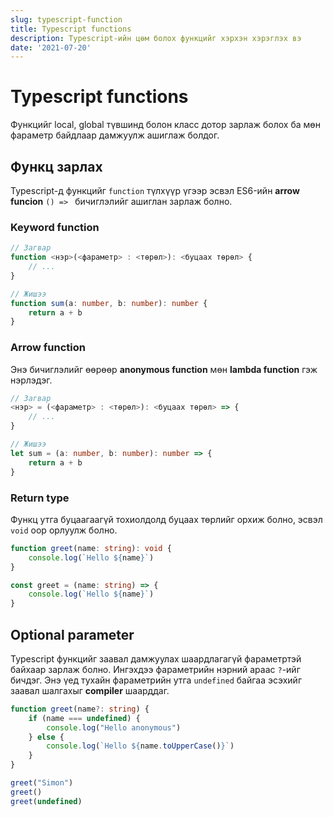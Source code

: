```yaml
---
slug: typescript-function
title: Typescript functions
description: Typescript-ийн цөм болох функцийг хэрхэн хэрэглэх вэ
date: '2021-07-20'
---
```


# Typescript functions
Функцийг local, global түвшинд болон класс дотор зарлаж болох ба мөн фараметр байдлаар дамжуулж ашиглаж болдог. 

## Функц зарлах
Typescript-д функцийг `function` түлхүүр үгээр эсвэл ES6-ийн **arrow funcion** `() => ` бичиглэлийг ашиглан зарлаж болно. 

### Keyword function
```ts
// Загвар
function <нэр>(<фараметр> : <төрөл>): <буцаах төрөл> {
    // ...
}

// Жишээ
function sum(a: number, b: number): number {
    return a + b
}
```

### Arrow function
Энэ бичиглэлийг өөрөөр **anonymous function** мөн **lambda function** гэж нэрлэдэг. 
```ts
// Загвар
<нэр> = (<фараметр> : <төрөл>): <буцаах төрөл> => {
    // ...
}

// Жишээ
let sum = (a: number, b: number): number => {
    return a + b
}
```

### Return type
Функц утга буцаагаагүй тохиолдолд буцаах төрлийг орхиж болно, эсвэл `void` оор орлуулж болно. 

```ts
function greet(name: string): void {
    console.log(`Hello ${name}`)
}

const greet = (name: string) => {
    console.log(`Hello ${name}`)
}
```

## Optional parameter
Typescript функцийг заавал дамжуулах шаардлагагүй фараметртэй байхаар зарлаж болно. Ингэхдээ фараметрийн нэрний араас `?`-ийг бичдэг. Энэ үед тухайн фараметрийн утга `undefined` байгаа эсэхийг заавал шалгахыг **compiler** шаарддаг.

```ts
function greet(name?: string) {
    if (name === undefined) {
        console.log("Hello anonymous")
    } else {
        console.log(`Hello ${name.toUpperCase()}`)
    }
}

greet("Simon")
greet()
greet(undefined)
```

